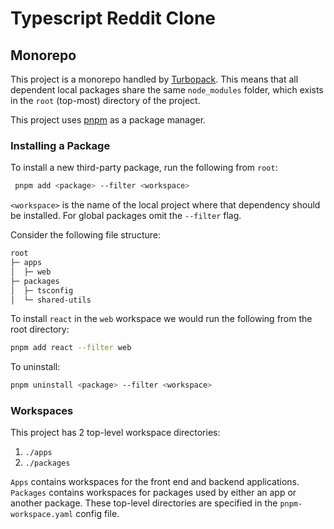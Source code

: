 # Typescript Reddit Clone

## Monorepo

This project is a monorepo handled by [Turbopack](https://turbo.build/). This means that all dependent local packages share the same `node_modules` folder, which exists in the `root` (top-most) directory of the project.

This project uses [pnpm](https://pnpm.io/) as a package manager.

### Installing a Package

To install a new third-party package, run the following from `root`:

```bash
 pnpm add <package> --filter <workspace>
 ```

 `<workspace>` is the name of the local project where that dependency should be installed. For global packages omit the `--filter` flag.

Consider the following file structure:

```txt
root
├─ apps
│  ├─ web
├─ packages
│  ├─ tsconfig
│  └─ shared-utils
```

To install `react` in the `web` workspace we would run the following from the root directory:

```bash
pnpm add react --filter web
```

To uninstall:

```bash
pnpm uninstall <package> --filter <workspace>
```

### Workspaces

This project has 2 top-level workspace directories:

1. `./apps`
2. `./packages`

`Apps` contains workspaces for the front end and backend applications. `Packages` contains workspaces for packages used by either an app or another package. These top-level directories are specified in the `pnpm-workspace.yaml` config file.
